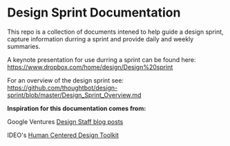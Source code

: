 # Design Sprint Documentation

This repo is a collection of documents intened to help guide a design sprint,
capture information durring a sprint and provide daily and weekly summaries.

A keynote presentation for use durring a sprint can be found here:
https://www.dropbox.com/home/design/Design%20sprint

For an overview of the design sprint see:
https://github.com/thoughtbot/design-sprint/blob/master/Design_Sprint_Overview.md

**Inspiration for this documentation comes from:**

Google Ventures [Design Staff blog posts](http://www.designstaff.org/articles/product-design-sprint-2012-10-02.html)

IDEO's [Human Centered Design Toolkit](http://www.ideo.com/work/human-centered-design-toolkit/)

